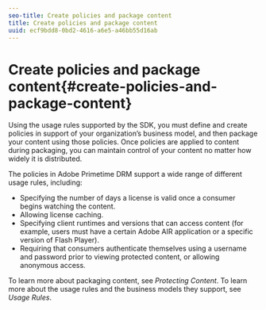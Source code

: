 ```yaml
---
seo-title: Create policies and package content
title: Create policies and package content
uuid: ecf9bdd8-0bd2-4616-a6e5-a46bb55d16ab
---
```


# Create policies and package content{#create-policies-and-package-content}

Using the usage rules supported by the SDK, you must define and create policies in support of your organization’s business model, and then package your content using those policies. Once policies are applied to content during packaging, you can maintain control of your content no matter how widely it is distributed.

The policies in Adobe Primetime DRM support a wide range of different usage rules, including:

* Specifying the number of days a license is valid once a consumer begins watching the content. 
* Allowing license caching. 
* Specifying client runtimes and versions that can access content (for example, users must have a certain Adobe AIR application or a specific version of Flash Player). 
* Requiring that consumers authenticate themselves using a username and password prior to viewing protected content, or allowing anonymous access.

To learn more about packaging content, see *Protecting Content*. To learn more about the usage rules and the business models they support, see *Usage Rules*. 
